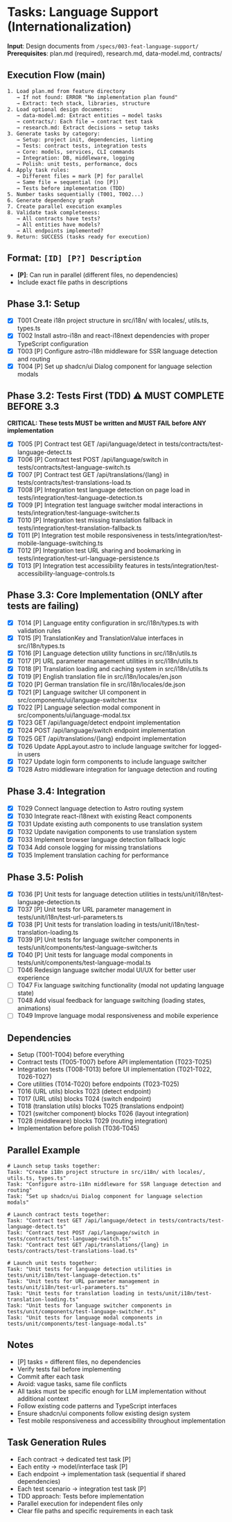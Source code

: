 # Tasks: Language Support (Internationalization)

**Input**: Design documents from `/specs/003-feat-language-support/`
**Prerequisites**: plan.md (required), research.md, data-model.md, contracts/

## Execution Flow (main)
```
1. Load plan.md from feature directory
   → If not found: ERROR "No implementation plan found"
   → Extract: tech stack, libraries, structure
2. Load optional design documents:
   → data-model.md: Extract entities → model tasks
   → contracts/: Each file → contract test task
   → research.md: Extract decisions → setup tasks
3. Generate tasks by category:
   → Setup: project init, dependencies, linting
   → Tests: contract tests, integration tests
   → Core: models, services, CLI commands
   → Integration: DB, middleware, logging
   → Polish: unit tests, performance, docs
4. Apply task rules:
   → Different files = mark [P] for parallel
   → Same file = sequential (no [P])
   → Tests before implementation (TDD)
5. Number tasks sequentially (T001, T002...)
6. Generate dependency graph
7. Create parallel execution examples
8. Validate task completeness:
   → All contracts have tests?
   → All entities have models?
   → All endpoints implemented?
9. Return: SUCCESS (tasks ready for execution)
```

## Format: `[ID] [P?] Description`
- **[P]**: Can run in parallel (different files, no dependencies)
- Include exact file paths in descriptions

## Phase 3.1: Setup
- [x] T001 Create i18n project structure in src/i18n/ with locales/, utils.ts, types.ts
- [x] T002 Install astro-i18n and react-i18next dependencies with proper TypeScript configuration
- [x] T003 [P] Configure astro-i18n middleware for SSR language detection and routing
- [x] T004 [P] Set up shadcn/ui Dialog component for language selection modals

## Phase 3.2: Tests First (TDD) ⚠️ MUST COMPLETE BEFORE 3.3
**CRITICAL: These tests MUST be written and MUST FAIL before ANY implementation**
- [x] T005 [P] Contract test GET /api/language/detect in tests/contracts/test-language-detect.ts
- [x] T006 [P] Contract test POST /api/language/switch in tests/contracts/test-language-switch.ts
- [x] T007 [P] Contract test GET /api/translations/{lang} in tests/contracts/test-translations-load.ts
- [x] T008 [P] Integration test language detection on page load in tests/integration/test-language-detection.ts
- [x] T009 [P] Integration test language switcher modal interactions in tests/integration/test-language-switcher.ts
- [x] T010 [P] Integration test missing translation fallback in tests/integration/test-translation-fallback.ts
- [x] T011 [P] Integration test mobile responsiveness in tests/integration/test-mobile-language-switching.ts
- [x] T012 [P] Integration test URL sharing and bookmarking in tests/integration/test-url-language-persistence.ts
- [x] T013 [P] Integration test accessibility features in tests/integration/test-accessibility-language-controls.ts

## Phase 3.3: Core Implementation (ONLY after tests are failing)
- [x] T014 [P] Language entity configuration in src/i18n/types.ts with validation rules
- [x] T015 [P] TranslationKey and TranslationValue interfaces in src/i18n/types.ts
- [x] T016 [P] Language detection utility functions in src/i18n/utils.ts
- [x] T017 [P] URL parameter management utilities in src/i18n/utils.ts
- [x] T018 [P] Translation loading and caching system in src/i18n/utils.ts
- [x] T019 [P] English translation file in src/i18n/locales/en.json
- [x] T020 [P] German translation file in src/i18n/locales/de.json
- [x] T021 [P] Language switcher UI component in src/components/ui/language-switcher.tsx
- [x] T022 [P] Language selection modal component in src/components/ui/language-modal.tsx
- [x] T023 GET /api/language/detect endpoint implementation
- [x] T024 POST /api/language/switch endpoint implementation
- [x] T025 GET /api/translations/{lang} endpoint implementation
- [x] T026 Update AppLayout.astro to include language switcher for logged-in users
- [x] T027 Update login form components to include language switcher
- [x] T028 Astro middleware integration for language detection and routing

## Phase 3.4: Integration
- [x] T029 Connect language detection to Astro routing system
- [x] T030 Integrate react-i18next with existing React components
- [x] T031 Update existing auth components to use translation system
- [x] T032 Update navigation components to use translation system
- [x] T033 Implement browser language detection fallback logic
- [x] T034 Add console logging for missing translations
- [x] T035 Implement translation caching for performance

## Phase 3.5: Polish
- [x] T036 [P] Unit tests for language detection utilities in tests/unit/i18n/test-language-detection.ts
- [x] T037 [P] Unit tests for URL parameter management in tests/unit/i18n/test-url-parameters.ts
- [x] T038 [P] Unit tests for translation loading in tests/unit/i18n/test-translation-loading.ts
- [x] T039 [P] Unit tests for language switcher components in tests/unit/components/test-language-switcher.ts
- [x] T040 [P] Unit tests for language modal components in tests/unit/components/test-language-modal.ts
- [ ] T046 Redesign language switcher modal UI/UX for better user experience
- [ ] T047 Fix language switching functionality (modal not updating language state)
- [ ] T048 Add visual feedback for language switching (loading states, animations)
- [ ] T049 Improve language modal responsiveness and mobile experience

## Dependencies
- Setup (T001-T004) before everything
- Contract tests (T005-T007) before API implementation (T023-T025)
- Integration tests (T008-T013) before UI implementation (T021-T022, T026-T027)
- Core utilities (T014-T020) before endpoints (T023-T025)
- T016 (URL utils) blocks T023 (detect endpoint)
- T017 (URL utils) blocks T024 (switch endpoint)
- T018 (translation utils) blocks T025 (translations endpoint)
- T021 (switcher component) blocks T026 (layout integration)
- T028 (middleware) blocks T029 (routing integration)
- Implementation before polish (T036-T045)

## Parallel Example
```
# Launch setup tasks together:
Task: "Create i18n project structure in src/i18n/ with locales/, utils.ts, types.ts"
Task: "Configure astro-i18n middleware for SSR language detection and routing"
Task: "Set up shadcn/ui Dialog component for language selection modals"

# Launch contract tests together:
Task: "Contract test GET /api/language/detect in tests/contracts/test-language-detect.ts"
Task: "Contract test POST /api/language/switch in tests/contracts/test-language-switch.ts"
Task: "Contract test GET /api/translations/{lang} in tests/contracts/test-translations-load.ts"

# Launch unit tests together:
Task: "Unit tests for language detection utilities in tests/unit/i18n/test-language-detection.ts"
Task: "Unit tests for URL parameter management in tests/unit/i18n/test-url-parameters.ts"
Task: "Unit tests for translation loading in tests/unit/i18n/test-translation-loading.ts"
Task: "Unit tests for language switcher components in tests/unit/components/test-language-switcher.ts"
Task: "Unit tests for language modal components in tests/unit/components/test-language-modal.ts"
```

## Notes
- [P] tasks = different files, no dependencies
- Verify tests fail before implementing
- Commit after each task
- Avoid: vague tasks, same file conflicts
- All tasks must be specific enough for LLM implementation without additional context
- Follow existing code patterns and TypeScript interfaces
- Ensure shadcn/ui components follow existing design system
- Test mobile responsiveness and accessibility throughout implementation

## Task Generation Rules
- Each contract → dedicated test task [P]
- Each entity → model/interface task [P]
- Each endpoint → implementation task (sequential if shared dependencies)
- Each test scenario → integration test task [P]
- TDD approach: Tests before implementation
- Parallel execution for independent files only
- Clear file paths and specific requirements in each task
